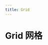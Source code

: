 ```yaml
---
title: Grid
---
```

# Grid 网格

<ClientOnly>
  <wlin-grid-demo-1></wlin-grid-demo-1>
  <wlin-grid-demo-2></wlin-grid-demo-2>
  <wlin-grid-demo-3></wlin-grid-demo-3>
</ClientOnly>